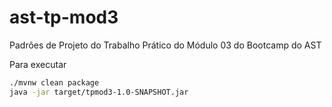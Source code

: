 # ast-tp-mod3
Padrões de Projeto do Trabalho Prático do Módulo 03 do Bootcamp do AST

Para executar

```sh
./mvnw clean package
java -jar target/tpmod3-1.0-SNAPSHOT.jar
```
